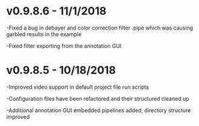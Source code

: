 
v0.9.8.6 - 11/1/2018
=====================


-Fixed a bug in debayer and color correction filter .pipe which was causing garbled results in the example


-Fixed filter exporting from the annotation GUI




v0.9.8.5 - 10/18/2018
=====================


-Improved video support in default project file run scripts


-Configuration files have been refactored and their structured cleaned up


-Additional annotation GUI embedded pipelines added, directory structure improved
